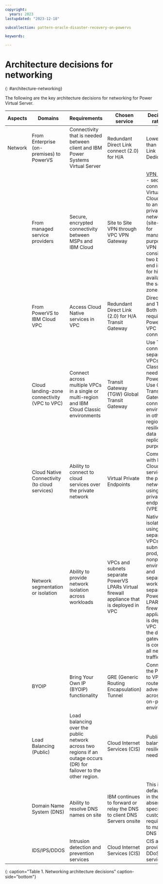 ```yaml
---
copyright:
  years: 2023
lastupdated: "2023-12-18"

subcollection: pattern-oracle-disaster-recovery-on-powervs

keywords:

---
```

# Architecture decisions for networking
{: #architecture-networking}

The following are the key architecture decisions for networking for Power Virtual Server.

| Aspects           | Domains                            | Requirements                                                                                                     | Chosen service                                                           | Decisions or rationale                                                                                                                                                                                                                                      |
| ----------------- | --------------------------------------------- | -------------------------------------------------------------------------------------------------------------------------- | ---------------------------------------------------------------------------------- | ----------------------------------------------------------------------------------------------------------------------------------------------------------------------------------------------------------------------------------------------------------------------- |
| Network | From Enterprise (on-premises) to PowerVS          | Connectivity that is needed between client and IBM Power Systems Virtual Server                                                    | Redundant Direct Link connect (2.0) for H/A                                        | Lower cost than Direct Link Dedicated                                                                                                                                                                                                                                   |
|                   | From managed service providers                | Secure, encrypted connectivity between MSPs and IBM Cloud                                                                  | Site to Site VPN through VPC VPN Gateway                                           | [VPN Gateway](/docs/vpc?topic=vpc-using-vpn) - securely connect Virtual Private Cloud (VPC) to another private network (site-to-site) for management purposes. A VPN gateway consists of two back-end instances for high availability in the same zone |
|                   | From PowerVS to IBM Cloud VPC                 | Access Cloud Native services in VPC                                                                                        | Redundant Direct Link (2.0) for H/A Transit Gateway                                | Direct Link and TGW. Both are required for PowerVS to VPC network connectivity.                                                                                                                                                                                          |
|                   | Cloud landing-zone connectivity (VPC to VPC)  | Connect across multiple VPCs in a single or multi-region and IBM Cloud Classic environments                                | Transit Gateway (TGW) Global Transit Gateway                                       | Use TGW to connect separate VPCs (Edge), Classic (if needed), and PowerVS. Use Global Transit Gateway to connect to environments in other regions for resiliency and data replication purposes                                                                                   |
|                   | Cloud Native Connectivity (to cloud services) | Ability to connect to cloud services over the private network                                                              | Virtual Private Endpoints                                                          | Communicate with IBM Cloud services over the private network by using a virtual private endpoint (VPE)                                                                                                                                                                     |
|                   | Network segmentation or isolation                | Ability to provide network isolation across workloads                                                                      | VPCs and subnets separate PowerVS LPARs Virtual firewall appliance that is deployed in VPC | Native VPC isolation by using separate VPCs and subnets for prod, nonprod environments, and separation of workload separate PowerVS LPARs Virtual firewall appliance that is deployed in VPC used as the default gateway that is controlling all network traffic              |
|                   | BYOIP                                         | Bring Your Own IP (BYOIP) functionality                                                                                    | GRE (Generic Routing Encapsulation) Tunnel                                         | Connecting the PowerVS to VPC for routes to be advertised across the on-premises environment                                                                                                                                                                        |
|                   | Load Balancing (Public)                       | Load balancing over the public network across two regions if an outage occurs (DR) for failover to the other region. | Cloud Internet Services (CIS)                                                      | Public load balancing for resiliency needs                                                                                                                                                                                                                              |
|                   | Domain Name System (DNS)                      | Ability to resolve DNS names on site                                                                                       | IBM continues to forward or relay the DNS to client DNS Servers onsite            | This is the default option in the absence of a specific customer requirement to manage DNS                                                                                                                                                                              |
|                   | IDS/IPS/DDOS                                  | Intrusion detection and prevention services                                                                                | Cloud Internet Services (CIS)                                                      | CIS also provides DDoS services                                                                                                                                                                                                                                         |
{: caption="Table 1. Networking architecture decisions" caption-side="bottom"}
